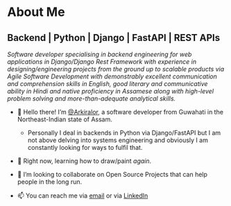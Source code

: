 # About Me

## Backend | Python | Django | FastAPI | REST APIs

_Software developer specialising in backend engineering for web applications in Django/Django Rest Framework with experience in designing/engineering projects from the ground up to scalable products via Agile Software Development with demonstrably excellent communication and comprehension skills in English, good literary and communicative
ability in Hindi and native proficiency in Assamese along with high-level problem solving and more-than-adequate analytical skills._

- 👋 Hello there! I’m [@Arkiralor](https://www.github.com/Arkiralor), a software developer from Guwahati in the Northeast-Indian state of Assam.
	
	- Personally I deal in backends in Python via Django/FastAPI but I am not above delving into systems engineering and obviously I am constantly looking for ways to fulfil that.
- 🌱 Right now, learning how to draw/paint _again_.
- 💞️ I’m looking to collaborate on Open Source Projects that can help people in the long run.
- 📫 You can reach me via [email](mailto:prithoo11335@gmail.com) or via [LinkedIn](https://www.linkedin.com/in/prithoo11335/)


